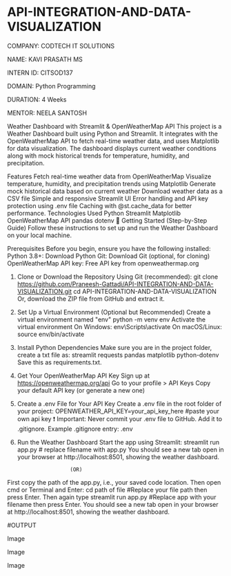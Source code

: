 # API-INTEGRATION-AND-DATA-VISUALIZATION  
COMPANY: CODTECH IT SOLUTIONS

NAME: KAVI PRASATH MS

INTERN ID: CITSOD137

DOMAIN: Python Programming

DURATION: 4 Weeks

MENTOR: NEELA SANTOSH

Weather Dashboard with Streamlit & OpenWeatherMap API
This project is a Weather Dashboard built using Python and Streamlit. It integrates with the OpenWeatherMap API to fetch real-time weather data, and uses Matplotlib for data visualization. The dashboard displays current weather conditions along with mock historical trends for temperature, humidity, and precipitation.

Features
Fetch real-time weather data from OpenWeatherMap
Visualize temperature, humidity, and precipitation trends using Matplotlib
Generate mock historical data based on current weather
Download weather data as a CSV file
Simple and responsive Streamlit UI
Error handling and API key protection using .env file
Caching with @st.cache_data for better performance.
Technologies Used
Python
Streamlit
Matplotlib
OpenWeatherMap API
pandas
dotenv
🚀 Getting Started (Step-by-Step Guide) Follow these instructions to set up and run the Weather Dashboard on your local machine.

Prerequisites Before you begin, ensure you have the following installed: Python 3.8+: Download Python Git: Download Git (optional, for cloning) OpenWeatherMap API key: Free API key from openweathermap.org

1. Clone or Download the Repository Using Git (recommended): git clone https://github.com/Praneesh-Gattadi/API-INTEGRATION-AND-DATA-VISUALIZATION.git cd API-INTEGRATION-AND-DATA-VISUALIZATION Or, download the ZIP file from GitHub and extract it.

2. Set Up a Virtual Environment (Optional but Recommended) Create a virtual environment named "env" python -m venv env Activate the virtual environment On Windows: env\Scripts\activate On macOS/Linux: source env/bin/activate

3. Install Python Dependencies Make sure you are in the project folder, create a txt file as: streamlit requests pandas matplotlib python-dotenv Save this as requirements.txt.

4. Get Your OpenWeatherMap API Key Sign up at https://openweathermap.org/api Go to your profile > API Keys Copy your default API key (or generate a new one)

5. Create a .env File for Your API Key Create a .env file in the root folder of your project: OPENWEATHER_API_KEY=your_api_key_here #paste your own api key ❗ Important: Never commit your .env file to GitHub. Add it to .gitignore. Example .gitignore entry: .env

6. Run the Weather Dashboard Start the app using Streamlit: streamlit run app.py # replace filename with app.py You should see a new tab open in your browser at http://localhost:8501, showing the weather dashboard.

                        (OR)
First copy the path of the app.py, i.e., your saved code location. Then open cmd or Terminal and Enter: cd path of file #Replace your file path then press Enter. Then again type streamlit run app.py #Replace app with your filename then press Enter. You should see a new tab open in your browser at http://localhost:8501, showing the weather dashboard.

#OUTPUT

Image

Image

Image
